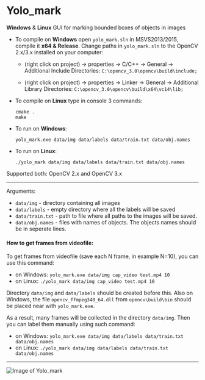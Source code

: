 # Yolo_mark
**Windows** & **Linux** GUI for marking bounded boxes of objects in images

* To compile on **Windows** open `yolo_mark.sln` in MSVS2013/2015, compile it **x64 & Release**. Change paths in `yolo_mark.sln` to the OpenCV 2.x/3.x installed on your computer:

    * (right click on project) -> properties -> C/C++ -> General -> Additional Include Directories: `C:\opencv_3.0\opencv\build\include;`
        
    * (right click on project) -> properties -> Linker -> General -> Additional Library Directories: `C:\opencv_3.0\opencv\build\x64\vc14\lib;`

* To compile on **Linux** type in console 3 commands:
    ```
    cmake .
    make
    ```

* To run on **Windows**:
    ```
    yolo_mark.exe data/img data/labels data/train.txt data/obj.names
    ```

* To run on **Linux**:
    ```
    ./yolo_mark data/img data/labels data/train.txt data/obj.names
    ```

Supported both: OpenCV 2.x and OpenCV 3.x

--------

Arguments:
  * `data/img` - directory containing all images
  * `data/labels` - empty directory where all the labels will be saved
  * `data/train.txt` - path to file where all paths to the images will be saved.
  * `data/obj.names` - files with names of objects. The objects names should be in seperate lines.

#### How to get frames from videofile:

To get frames from videofile (save each N frame, in example N=10), you can use this command:
* on Windows: `yolo_mark.exe data/img cap_video test.mp4 10`
* on Linux: `./yolo_mark data/img cap_video test.mp4 10`

Directory `data/img` and `data/labels` should be created before this. Also on Windows, the file `opencv_ffmpeg340_64.dll` from `opencv\build\bin` should be placed near with `yolo_mark.exe`.

As a result, many frames will be collected in the directory `data/img`. Then you can label them manually using such command: 
* on Windows: `yolo_mark.exe data/img data/labels data/train.txt data/obj.names`
* on Linux: `./yolo_mark data/img data/labels data/train.txt data/obj.names`

----

![Image of Yolo_mark](https://habrastorage.org/files/229/f06/277/229f06277fcc49279342b7edfabbb47a.jpg)


